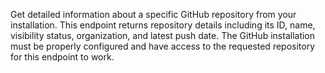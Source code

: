 Get detailed information about a specific GitHub repository from your installation. This endpoint returns repository details including its ID, name, visibility status, organization, and latest push date. The GitHub installation must be properly configured and have access to the requested repository for this endpoint to work.